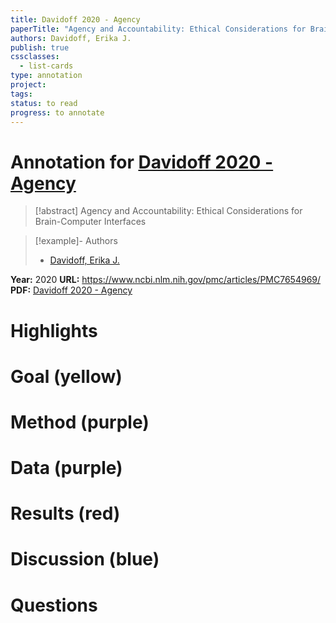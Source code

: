 ```yaml
---
title: Davidoff 2020 - Agency
paperTitle: "Agency and Accountability: Ethical Considerations for Brain-Computer Interfaces"
authors: Davidoff, Erika J.
publish: true
cssclasses:
  - list-cards
type: annotation
project:
tags:
status: to read
progress: to annotate
---
```

# Annotation for [Davidoff 2020 - Agency](Papers/References/Davidoff%202020%20-%20Agency)

> [!abstract] Agency and Accountability: Ethical Considerations for Brain-Computer Interfaces

> [!example]- Authors
> - [Davidoff, Erika J.](Davidoff%2C%20Erika%20J.)

**Year:** 2020
**URL:** https://www.ncbi.nlm.nih.gov/pmc/articles/PMC7654969/
**PDF:** [Davidoff 2020 - Agency](Papers/PDFs/Davidoff%202020%20-%20Agency%20and%20Accountability%20Ethical%20Considerations%20for%20Brain-Computer%20Interfaces.pdf)

# Highlights


# Goal (yellow)


# Method (purple)


# Data (purple)


# Results (red)


# Discussion (blue)


# Questions

